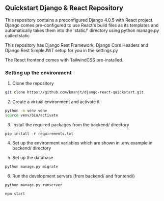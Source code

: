 ## Quickstart Django & React Repository

This repository contains a preconfigured Django 4.0.5 with React project.
Django comes pre-configured to use React's build files as its templates and automatically takes them into the 'static/' directory using python manage.py collectstatic

This repository has Django Rest Framework, Django Cors Headers and Django Rest SimpleJWT setup for you in the settings.py

The React frontend comes with TailwindCSS pre-installed.

### Setting up the environment

1. Clone the repository

```bash
git clone https://github.com/kmanjt/django-react-quickstart.git
```

2. Create a virtual environment and activate it

```bash
python -m venv venv
source venv/bin/activate
```

3. Install the required packages from the backend/ directory

```
pip install -r requirements.txt
```

4. Set up the environment variables which are shown in .env.example in backend/ directory

5. Set up the database

```bash
python manage.py migrate
```

6. Run the development servers (from backend/ and frontend/)

```bash
python manage.py runserver
```

```bash
npm start
```
